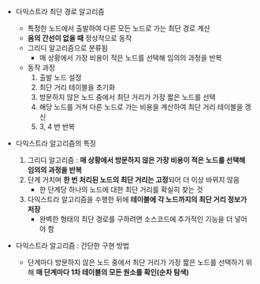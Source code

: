 * 다익스트라 최단 경로 알고리즘  
    - 특정한 노드에서 출발하여 다른 모든 노드로 가는 최단 경로 계산
    - **음의 간선이 없을 때** 정상적으로 동작
    - 그리디 알고리즘으로 분류됨
        - 매 상황에서 가장 비용이 적은 노드를 선택해 임의의 과정을 반복
    - 동작 과정
        1. 출발 노드 설정
        2. 최단 거리 테이블을 초기화
        3. 방문하지 않은 노드 중에서 최단 거리가 가장 짧은 노드를 선택
        4. 해당 노드를 거쳐 다른 노드로 가는 비용을 계산하여 최단 거리 테이블을 갱신
        5. 3, 4 번 반복
    
* 다익스트라 알고리즘의 특징
    1. 그리디 알고리즘 : **매 상황에서 방문하지 않은 가장 비용이 적은 노드를 선택해 임의의 과정을 반복**
    2. 단계 거치며 **한 번 처리된 노드의 최단 거리는 고정**되어 더 이상 바뀌지 않음
        - 한 단계당 하나의 노드에 대한 최단 거리를 확실히 찾는 것
    3. 다익스트라 알고리즘을 수행한 뒤에 **테이블에 각 노드까지의 최단 거리 정보가 저장**
        - 완벽한 형태의 최단 경로를 구하려면 소스코드에 추가적인 기능을 더 넣어야 함
    

* 다익스트라 알고리즘 : 간단한 구현 방법
    - 단계마다 방문하지 않은 노드 중에서 최단 거리가 가장 짧은 노드를 선택하기 위해 **매 단계마다 1차 테이블의 모든 원소를 확인(순차 탐색)**